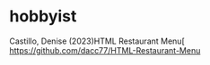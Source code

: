 # hobbyist
Castillo, Denise (2023)HTML Restaurant Menu[ https://github.com/dacc77/HTML-Restaurant-Menu


